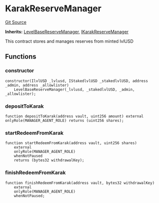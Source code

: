 # KarakReserveManager
[Git Source](https://github.com/Level-Money/contracts/blob/7fc97def4c32b2c55e844838ecbb532dceb8179d/src/reserve/LevelKarakReserveManager.sol)

**Inherits:**
[LevelBaseReserveManager](/src/reserve/LevelBaseReserveManager.sol/abstract.LevelBaseReserveManager.md), [IKarakReserveManager](/src/interfaces/ILevelKarakReserveManager.sol/interface.IKarakReserveManager.md)

This contract stores and manages reserves from minted lvlUSD


## Functions
### constructor


```solidity
constructor(IlvlUSD _lvlusd, IStakedlvlUSD _stakedlvlUSD, address _admin, address _allowlister)
    LevelBaseReserveManager(_lvlusd, _stakedlvlUSD, _admin, _allowlister);
```

### depositToKarak


```solidity
function depositToKarak(address vault, uint256 amount) external onlyRole(MANAGER_AGENT_ROLE) returns (uint256 shares);
```

### startRedeemFromKarak


```solidity
function startRedeemFromKarak(address vault, uint256 shares)
    external
    onlyRole(MANAGER_AGENT_ROLE)
    whenNotPaused
    returns (bytes32 withdrawalKey);
```

### finishRedeemFromKarak


```solidity
function finishRedeemFromKarak(address vault, bytes32 withdrawalKey)
    external
    onlyRole(MANAGER_AGENT_ROLE)
    whenNotPaused;
```

